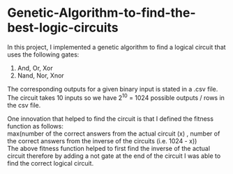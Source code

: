 # Genetic-Algorithm-to-find-the-best-logic-circuits

In this project, I implemented a genetic algorithm to find a logical circuit that uses the following gates: <br>

1) And, Or, Xor <br>
2) Nand, Nor, Xnor <br>

The corresponding outputs for a given binary input is stated in a .csv file. <br>
The circuit takes 10 inputs so we have 2<sup>10</sup> = 1024 possible outputs / rows in the csv file. <br>

One innovation that helped to find the circuit is that I defined the fitness function as follows: <br>
max(number of the correct answers from the actual circuit (x) , number of the correct answers from the inverse of the circuits (i.e. 1024 - x)) <br>
The above fitness function helped to first find the inverse of the actual circuit therefore by adding a not gate at the end of the circuit I was able to find the correct logical circuit.

